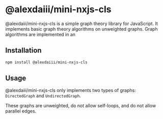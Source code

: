 # @alexdaiii/mini-nxjs-cls

@alexdaiii/mini-nxjs-cls is a simple graph theory library for JavaScript. It implements basic graph theory algorithms
on unweighted graphs. Graph algorithms are implemented in an

## Installation

```bash
npm install @alexdaiii/mini-nxjs-cls
```

## Usage

@alexdaiii/mini-nxjs-cls only implements two types of graphs: `DirectedGraph` and `UndirectedGraph`.

These graphs are unweighted, do not allow self-loops, and do not allow parallel edges.
